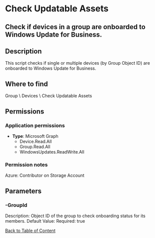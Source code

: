 # Check Updatable Assets

## Check if devices in a group are onboarded to Windows Update for Business.

## Description
This script checks if single or multiple devices (by Group Object ID) are onboarded to Windows Update for Business.

## Where to find
Group \ Devices \ Check Updatable Assets

## Permissions
### Application permissions
- **Type**: Microsoft Graph
  - Device.Read.All
  - Group.Read.All
  - WindowsUpdates.ReadWrite.All

### Permission notes
Azure: Contributor on Storage Account


## Parameters
### -GroupId
Description: Object ID of the group to check onboarding status for its members.
Default Value: 
Required: true


[Back to Table of Content](../../../README.md)

